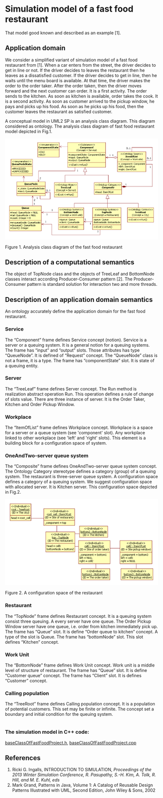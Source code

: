 # Simulation model of a fast food restaurant
That model good known and described as an example [1].

## Application domain
We consider a simplified variant of simulation model of a fast food restaurant from [1]. 
When a car enters from the street, the driver decides to get in line or not. 
If the driver decides to leaves the restaurant then he leaves as a dissatisfied customer. 
If the driver decides to get in line, then he waits until the menu board is available. 
At that time, the driver makes the order to the order taker.
After the order taken, then the driver moves forward and the next customer can order. It is a first activity. 
The order sends to the kitchen. As soon as kitchen is available, order takes the cook. It is a second activity.
As soon as customer arrived to the pickup window, he pays and picks up his food. 
As soon as he picks up his food, then the customer leaves the restaurant as satisfied customer.
	
A conceptual model in UML2 SP is an analysis class diagram. This diagram considered as ontology. 
The analysis class diagram of fast food restaurant model depicted in Fig.1.
<p><img src="FastFoodClasses.png" alt="" /></p>
Figure 1. Analysis class diagram of the fast food restaurant

## Description of a computational semantics
The object of TopNode class and the objects of TreeLeaf and BottomNode classes interact according Producer-Consumer pattern [2]. The Producer-Consumer pattern is standard solution for interaction two and more threads.
## Description of an application domain semantics
An ontology accurately define the application domain for the fast food restaurant. 
### Service
The “Component” frame defines Service concept (notion). Service is a server or a queuing system. It is a general notion for a queuing systems. The frame has “input” and “output” slots. Those attributes has type “QueueNode”. It is defined of “Request” concept. The “QueueNode” class is not a frame, it is a type.
The frame has “componentState” slot. It is state of a queuing entity.
### Server
The “TreeLeaf” frame defines Server concept. The Run method is realization abstract operation Run. This operation defines a rule of change of slots value. There are three instance of server. It is the Order Taker, Kitchen and Order Pickup Window.
### Workplace
The “ItemOfList” frame defines Workplace concept. Workplace is a space for a server or a queue system (see 'component' slot). Any workplace linked to other workplace (see 'left' and 'right' slots). This element is a building block for a configuration space of system.
### OneAndTwo-server queue system
The “Composite” frame defines OneAndTwo-server queue system concept. The Ontology Category stereotype defines a category (group) of a queuing system. The restaurant is three-server queue system. A configuration space defines a category of a queuing system. We suggest configuration space with allocated server. It is Kitchen server. This configuration space depicted in Fig.2.
<p><img src="FastFoodObjects.png" alt="" /></p>
Figure 2. A configuration space of the restaurant

### Restaurant
The “TopNode” frame defines Restaurant concept. It is a queuing system consist three queuing. A every  server have one queue. The Order Pickup Window server have one queue, i.e. order from kitchen immediately pick up. The frame has “Queue” slot. It is define “Order queue to kitchen” concept. A type of the slot is Queue. The frame has “bottomNode” slot. This slot defines “Kitchen” concept.
### Work Unit
The “BottomNode” frame defines Work Unit concept. Work unit is a middle level of structure of restaurant. The frame has “Queue” slot. It is define “Customer queue” concept. The frame has “Client” slot. It is defines “Customer” concept.

### Calling population
The “TreeRoot” frame defines Calling population concept. It is a population of potential customers. This set may be finite or infinite. The concept set a boundary and initial condition for the queuing system.
<br/><br/>
### The simulation model in C++ code:  
[baseClassOfFastFoodProject.h](https://github.com/vgurianov/uml-sp/blob/master/examples/fast_food/baseClassOfFastFoodProject.h), [baseClassOfFastFoodProject.cpp](https://github.com/vgurianov/uml-sp/blob/master/examples/queue/baseClassOfFastFoodProject.cpp)

## References

1. Ricki G. Ingalls, INTRODUCTION TO SIMULATION, *Proceedings of the 2013 Winter Simulation Conference, R. Pasupathy, S.-H. Kim, A. Tolk, R. Hill, and M. E. Kuhl, eds*
2. Mark Grand, Patterns in Java, Volume 1: A Catalog of Reusable Design Patterns Illustrated with UML, Second Edition, John Wiley & Sons, 2002

